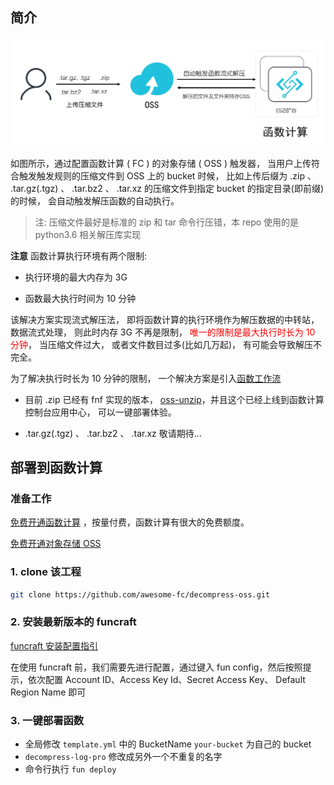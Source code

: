 ## 简介

<img src="fc-oss-decompress.jpg?raw=true">

如图所示，通过配置函数计算 ( FC ) 的对象存储 ( OSS ) 触发器， 当用户上传符合触发触发规则的压缩文件到 OSS 上的 bucket 时候， 比如上传后缀为 .zip 、 .tar.gz(.tgz) 、 .tar.bz2 、 .tar.xz 的压缩文件到指定 bucket 的指定目录(即前缀)的时候， 会自动触发解压函数的自动执行。

> 注: 压缩文件最好是标准的 zip 和 tar 命令行压错，本 repo 使用的是 python3.6 相关解压库实现

**注意**
函数计算执行环境有两个限制:

- 执行环境的最大内存为 3G

- 函数最大执行时间为 10 分钟

该解决方案实现流式解压法， 即将函数计算的执行环境作为解压数据的中转站， 数据流式处理， 则此时内存 3G 不再是限制， <font color=red>唯一的限制是最大执行时长为 10 分钟</font>， 当压缩文件过大， 或者文件数目过多(比如几万起)， 有可能会导致解压不完全。

为了解决执行时长为 10 分钟的限制， 一个解决方案是引入[函数工作流](https://help.aliyun.com/product/113549.html)

- 目前 .zip 已经有 fnf 实现的版本， [oss-unzip](https://github.com/awesome-fnf/oss-unzip)，并且这个已经上线到函数计算控制台应用中心， 可以一键部署体验。

- .tar.gz(.tgz) 、 .tar.bz2 、 .tar.xz 敬请期待...

## 部署到函数计算

### 准备工作

[免费开通函数计算](https://statistics.functioncompute.com/?title=函数计算对文件进行压缩和解压缩使用总结&theme=fc-oss-decompress&author=rsong&src=article&url=http://fc.console.aliyun.com) ，按量付费，函数计算有很大的免费额度。

[免费开通对象存储 OSS](https://oss.console.aliyun.com/)

### 1. clone 该工程

```bash
git clone https://github.com/awesome-fc/decompress-oss.git
```

### 2. 安装最新版本的 funcraft

[funcraft 安装配置指引](https://github.com/alibaba/funcraft/blob/master/docs/usage/installation-zh.md)

在使用 funcraft 前，我们需要先进行配置，通过键入 fun config，然后按照提示，依次配置 Account ID、Access Key Id、Secret Access Key、 Default Region Name 即可

### 3.  一键部署函数

-  全局修改 `template.yml` 中的 BucketName `your-bucket` 为自己的 bucket
-  `decompress-log-pro` 修改成另外一个不重复的名字
- 命令行执行 `fun deploy`